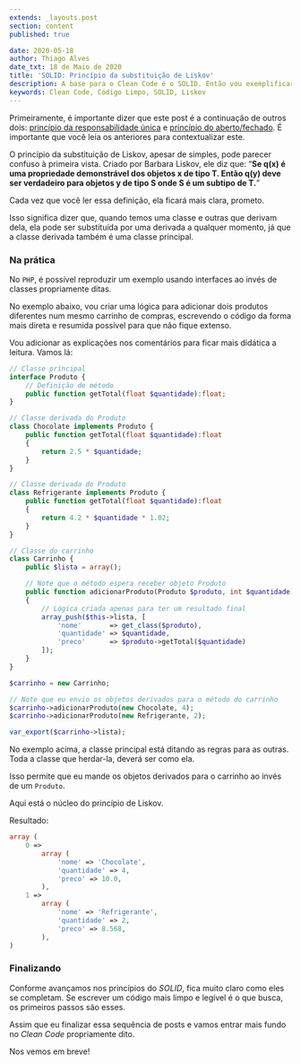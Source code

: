 ```yaml
---
extends: _layouts.post
section: content
published: true

date: 2020-05-18
author: Thiago Alves
date_txt: 18 de Maio de 2020
title: 'SOLID: Princípio da substituição de Liskov'
description: A base para o Clean Code é o SOLID. Então vou exemplificar o que a terceira letra do acrônimo ensina.
keywords: Clean Code, Código Limpo, SOLID, Liskov
---
```


Primeiramente, é importante dizer que este post é a continuação de outros dois: [princípio da responsabilidade única](/blog/clean-code-principio-da-responsabilidade-unica-do-solid) e [princípio do aberto/fechado](/blog/clean-code-principio-do-aberto-fechado-do-solid). É importante que você leia os anteriores para contextualizar este.

O princípio da substituição de Liskov, apesar de simples, pode parecer confuso à primeira vista. Criado por Barbara Liskov, ele diz que: “**Se q(x) é uma propriedade demonstrável dos objetos x de tipo T. Então q(y) deve ser verdadeiro para objetos y de tipo S onde S é um subtipo de T.**”

Cada vez que você ler essa definição, ela ficará mais clara, prometo.

Isso significa dizer que, quando temos uma classe e outras que derivam dela, ela pode ser substituída por uma derivada a qualquer momento, já que a classe derivada também é uma classe principal. 

### Na prática

No `PHP`, é possível reproduzir um exemplo usando interfaces ao invés de classes propriamente ditas.

No exemplo abaixo, vou criar uma lógica para adicionar dois produtos diferentes num mesmo carrinho de compras, escrevendo o código da forma mais direta e resumida possível para que não fique extenso.

Vou adicionar as explicações nos comentários para ficar mais didática a leitura. Vamos lá:

```php
// Classe principal
interface Produto {
    // Definição de método
    public function getTotal(float $quantidade):float;
}

// Classe derivada do Produto
class Chocolate implements Produto {
    public function getTotal(float $quantidade):float
    {
        return 2.5 * $quantidade;
    }
}

// Classe derivada do Produto
class Refrigerante implements Produto {
    public function getTotal(float $quantidade):float
    {
        return 4.2 * $quantidade * 1.02;
    }
}

// Classe do carrinho
class Carrinho {
    public $lista = array();

    // Note que o método espera receber objeto Produto
    public function adicionarProduto(Produto $produto, int $quantidade)
    {
        // Lógica criada apenas para ter um resultado final
        array_push($this->lista, [
            'nome'       => get_class($produto),
            'quantidade' => $quantidade,
            'preco'      => $produto->getTotal($quantidade)
        ]);
    }
}

$carrinho = new Carrinho;

// Note que eu envio os objetos derivados para o método do carrinho
$carrinho->adicionarProduto(new Chocolate, 4);
$carrinho->adicionarProduto(new Refrigerante, 2);

var_export($carrinho->lista);
```

No exemplo acima, a classe principal está ditando as regras para as outras. Toda a classe que herdar-la, deverá ser como ela.

Isso permite que eu mande os objetos derivados para o carrinho ao invés de um `Produto`.

Aqui está o núcleo do princípio de Liskov.

Resultado:
```php
array (
    0 =>
        array (
            'nome' => 'Chocolate',
            'quantidade' => 4,
            'preco' => 10.0,
        ),
    1 =>
        array (
            'nome' => 'Refrigerante',
            'quantidade' => 2,
            'preco' => 8.568,
        ),
)
```

### Finalizando

Conforme avançamos nos princípios do _SOLID_, fica muito claro como eles se completam. Se escrever um código mais limpo e legível é o que busca, os primeiros passos são esses.

Assim que eu finalizar essa sequência de posts e vamos entrar mais fundo no _Clean Code_ propriamente dito.

Nos vemos em breve!